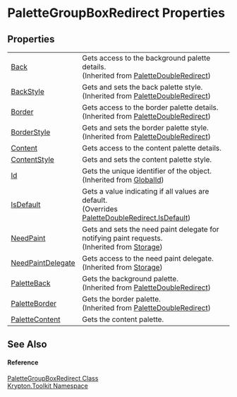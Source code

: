 # PaletteGroupBoxRedirect Properties




## Properties
<table>
<tr>
<td><a href="2b534a82-b122-d791-8524-6ff1459a0129.md">Back</a></td>
<td>Gets access to the background palette details.<br />(Inherited from <a href="3c99950a-cc84-287b-0860-b897032948db.md">PaletteDoubleRedirect</a>)</td></tr>
<tr>
<td><a href="dd478fed-6c07-0df2-1589-fd543198e2e0.md">BackStyle</a></td>
<td>Gets and sets the back palette style.<br />(Inherited from <a href="3c99950a-cc84-287b-0860-b897032948db.md">PaletteDoubleRedirect</a>)</td></tr>
<tr>
<td><a href="15853c59-ba0f-d5ea-37b3-9c81bbeb0df3.md">Border</a></td>
<td>Gets access to the border palette details.<br />(Inherited from <a href="3c99950a-cc84-287b-0860-b897032948db.md">PaletteDoubleRedirect</a>)</td></tr>
<tr>
<td><a href="e8102fbb-3a5e-2382-96d5-0ec8af3609f7.md">BorderStyle</a></td>
<td>Gets and sets the border palette style.<br />(Inherited from <a href="3c99950a-cc84-287b-0860-b897032948db.md">PaletteDoubleRedirect</a>)</td></tr>
<tr>
<td><a href="5e91b42a-f42e-ee82-95d1-71380097f83a.md">Content</a></td>
<td>Gets access to the content palette details.</td></tr>
<tr>
<td><a href="d6275e36-c530-4183-15ca-1e7d6747144a.md">ContentStyle</a></td>
<td>Gets and sets the content palette style.</td></tr>
<tr>
<td><a href="71a6846f-bfb6-fb58-b361-6b43ae0583a8.md">Id</a></td>
<td>Gets the unique identifier of the object.<br />(Inherited from <a href="9ef2ca3a-e03e-8927-105a-2f9a6fbdf849.md">GlobalId</a>)</td></tr>
<tr>
<td><a href="bd08c3ac-0f61-4688-7067-289cd061ed8f.md">IsDefault</a></td>
<td>Gets a value indicating if all values are default.<br />(Overrides <a href="b9436a2d-e915-4cfc-e1bc-b089d78824c4.md">PaletteDoubleRedirect.IsDefault</a>)</td></tr>
<tr>
<td><a href="097a0f47-e60c-4bf7-802c-8391c6d8feff.md">NeedPaint</a></td>
<td>Gets and sets the need paint delegate for notifying paint requests.<br />(Inherited from <a href="8406cf55-79a3-e579-4094-be084e489431.md">Storage</a>)</td></tr>
<tr>
<td><a href="879ca7f2-32c5-8581-44f2-c7aee6491db2.md">NeedPaintDelegate</a></td>
<td>Gets access to the need paint delegate.<br />(Inherited from <a href="8406cf55-79a3-e579-4094-be084e489431.md">Storage</a>)</td></tr>
<tr>
<td><a href="928aec7e-b71b-432c-1cc9-e5b9fb15ffc2.md">PaletteBack</a></td>
<td>Gets the background palette.<br />(Inherited from <a href="3c99950a-cc84-287b-0860-b897032948db.md">PaletteDoubleRedirect</a>)</td></tr>
<tr>
<td><a href="e2a6ea2f-9a85-e7b8-4724-f37b4341df49.md">PaletteBorder</a></td>
<td>Gets the border palette.<br />(Inherited from <a href="3c99950a-cc84-287b-0860-b897032948db.md">PaletteDoubleRedirect</a>)</td></tr>
<tr>
<td><a href="e6ead38b-bfea-35a9-5d18-72631938abec.md">PaletteContent</a></td>
<td>Gets the content palette.</td></tr>
</table>

## See Also


#### Reference
<a href="02639c3f-7038-f373-85b9-7100c68efd4c.md">PaletteGroupBoxRedirect Class</a>  
<a href="79d2eac2-21f4-54ff-7552-b20c33c30600.md">Krypton.Toolkit Namespace</a>  

